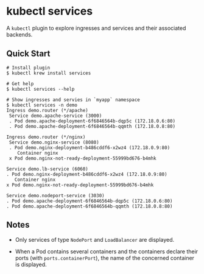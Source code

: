 # kubectl services

A `kubectl` plugin to explore ingresses and services and their associated backends.

## Quick Start

```shell
# Install plugin
$ kubectl krew install services

# Get help
$ kubectl services --help

# Show ingresses and servies in `myapp` namespace
$ kubectl services -n demo
Ingress demo.router (*/apache)
 Service demo.apache-service (3000)
 . Pod demo.apache-deployment-6f6846564b-dqp5c (172.18.0.6:80)
 . Pod demo.apache-deployment-6f6846564b-qqmth (172.18.0.8:80)

Ingress demo.router (*/nginx)
 Service demo.nginx-service (8080)
 . Pod demo.nginx-deployment-b486cddf6-x2wz4 (172.18.0.9:80)
    Container nginx 
 x Pod demo.nginx-not-ready-deployment-55999bd676-b4mhk 

Service demo.lb-service (6060)
. Pod demo.nginx-deployment-b486cddf6-x2wz4 (172.18.0.9:80)
   Container nginx 
x Pod demo.nginx-not-ready-deployment-55999bd676-b4mhk 

Service demo.nodeport-service (3030)
. Pod demo.apache-deployment-6f6846564b-dqp5c (172.18.0.6:80)
. Pod demo.apache-deployment-6f6846564b-qqmth (172.18.0.8:80)
```

## Notes

- Only services of type `NodePort` and `LoadBalancer` are displayed.

- When a Pod contains several containers and the containers declare their ports (with `ports.containerPort`), the name of the concerned container is displayed.
